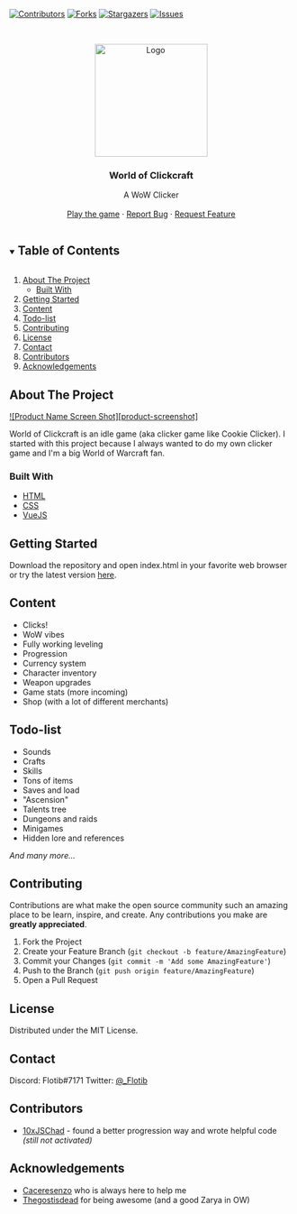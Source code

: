 [![Contributors][contributors-shield]][contributors-url]
[![Forks][forks-shield]][forks-url]
[![Stargazers][stars-shield]][stars-url]
[![Issues][issues-shield]][issues-url]



<!-- PROJECT LOGO -->
<br />
<p align="center">
  <a href="https://github.com/Flotib/World-of-Clickcraft">
    <img src="assets/img/logo.svg" alt="Logo" width="200" height="200">
  </a>

  <h3 align="center">World of Clickcraft</h3>

  <p align="center">
    A WoW Clicker
    <br />
    <br />
    <a href="https://flotib.github.io/World-of-Clickcraft">Play the game</a>
    ·
    <a href="https://github.com/flotib/World-of-Clickcraft/issues">Report Bug</a>
    ·
    <a href="https://github.com/flotib/World-of-Clickcraft/issues">Request Feature</a>
  </p>
</p>



<!-- TABLE OF CONTENTS -->
<details open="open">
  <summary><h2 style="display: inline-block">Table of Contents</h2></summary>
  <ol>
    <li>
      <a href="#about-the-project">About The Project</a>
      <ul>
        <li><a href="#built-with">Built With</a></li>
      </ul>
    </li>
    <li><a href="#getting-started">Getting Started</a></li>
    <li><a href="#content">Content</a></li>
    <li><a href="#todo-list">Todo-list</a></li>
    <li><a href="#contributing">Contributing</a></li>
    <li><a href="#license">License</a></li>
    <li><a href="#contact">Contact</a></li>
    <li><a href="#contributors">Contributors</a></li>
    <li><a href="#acknowledgements">Acknowledgements</a></li>
  </ol>
</details>



<!-- ABOUT THE PROJECT -->
## About The Project

[![Product Name Screen Shot][product-screenshot]](https://example.com)

World of Clickcraft is an idle game (aka clicker game like Cookie Clicker).
I started with this project because I always wanted to do my own clicker game and I'm a big World of Warcraft fan.

### Built With

* [HTML](https://github.com/topics/html)
* [CSS](https://github.com/topics/css)
* [VueJS](https://github.com/topics/vuejs)



<!-- GETTING STARTED -->
## Getting Started

Download the repository and open index.html in your favorite web browser or try the latest version [here](https://flotib.github.io/World-of-Clickcraft).


<!-- USAGE EXAMPLES -->
## Content

* Clicks!
* WoW vibes
* Fully working leveling
* Progression
* Currency system
* Character inventory
* Weapon upgrades
* Game stats (more incoming)
* Shop (with a lot of different merchants)

## Todo-list

* Sounds
* Crafts
* Skills
* Tons of items
* Saves and load
* "Ascension"
* Talents tree
* Dungeons and raids
* Minigames
* Hidden lore and references

*And many more...*



<!-- CONTRIBUTING -->
## Contributing

Contributions are what make the open source community such an amazing place to be learn, inspire, and create. Any contributions you make are **greatly appreciated**.

1. Fork the Project
2. Create your Feature Branch (`git checkout -b feature/AmazingFeature`)
3. Commit your Changes (`git commit -m 'Add some AmazingFeature'`)
4. Push to the Branch (`git push origin feature/AmazingFeature`)
5. Open a Pull Request



<!-- LICENSE -->
## License

Distributed under the MIT License.



<!-- CONTACT -->
## Contact

Discord: Flotib#7171 
Twitter: [@_Flotib](https://twitter.com/_flotib)



<!-- CONTRIBUTORS -->
## Contributors
* [10xJSChad](https://github.com/10xJSChad) - found a better progression way and wrote helpful code *(still not activated)*



<!-- ACKNOWLEDGEMENTS -->
## Acknowledgements

* [Caceresenzo](https://github.com/Caceresenzo) who is always here to help me
* [Thegostisdead](https://github.com/thegostisdead) for being awesome (and a good Zarya in OW) 



<!-- MARKDOWN LINKS & IMAGES -->
<!-- https://www.markdownguide.org/basic-syntax/#reference-style-links -->
[contributors-shield]: https://img.shields.io/github/contributors/flotib/World-of-Clickcraft.svg?style=for-the-badge
[contributors-url]: https://github.com/flotib/World-of-Clickcraft/graphs/contributors
[forks-shield]: https://img.shields.io/github/forks/flotib/World-of-Clickcraft.svg?style=for-the-badge
[forks-url]: https://github.com/flotib/World-of-Clickcraft/network/members
[stars-shield]: https://img.shields.io/github/stars/flotib/World-of-Clickcraft.svg?style=for-the-badge
[stars-url]: https://github.com/flotib/World-of-Clickcraft/stargazers
[issues-shield]: https://img.shields.io/github/issues/flotib/World-of-Clickcraft.svg?style=for-the-badge
[issues-url]: https://github.com/flotib/World-of-Clickcraft/issues
[license-shield]: https://img.shields.io/github/license/flotib/World-of-Clickcraft.svg?style=for-the-badge
[license-url]: https://github.com/flotib/World-of-Clickcraft/blob/master/LICENSE.txt
